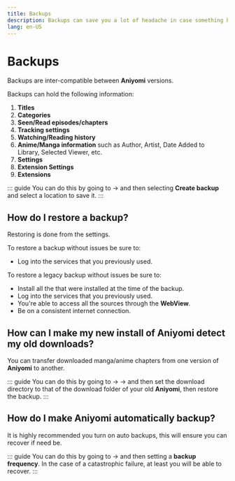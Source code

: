 ```yaml
---
title: Backups
description: Backups can save you a lot of headache in case something happens to your installation or device.
lang: en-US
---
```


# Backups

Backups are inter-compatible between **Aniyomi** versions.

Backups can hold the following information:
1. **Titles**
1. **Categories**
1. **Seen/Read episodes/chapters**
1. **Tracking settings**
1. **Watching/Reading history**
1. **Anime/Manga information** such as Author, Artist, Date Added to Library, Selected Viewer, etc.
1. **Settings**
1. **Extension Settings**
1. **Extensions**

::: guide
You can do this by going to <NavigationText item="more"/> → <NavigationText item="settings_backup"/> and then selecting **Create backup** and select a location to save it.
:::

## How do I restore a backup?

Restoring is done from the <NavigationText item="settings_backup"/> settings.

To restore a backup without issues be sure to:

* Log into the <NavigationText item="settings_tracking"/> services that you previously used.

To restore a legacy backup without issues be sure to:

* Install all the <NavigationText item="tab_extensions"/> that were installed at the time of the backup.
* Log into the <NavigationText item="settings_tracking"/> services that you previously used.
* You're able to access all the sources through the **WebView**.
* Be on a consistent internet connection.

## How can I make my new install of Aniyomi detect my old downloads?

You can transfer downloaded manga/anime chapters from one version of **Aniyomi** to another.

::: guide
You can do this by going to <NavigationText item="more"/> → <NavigationText item="settings"/> → <NavigationText item="settings_downloads"/> and then set the download directory to that of the download folder of your old **Aniyomi**, then restore the backup.
:::

## How do I make Aniyomi automatically backup?

It is highly recommended you turn on auto backups, this will ensure you can recover if need be.

::: guide
You can do this by going to <NavigationText item="more"/> → <NavigationText item="settings_backup"/> and then setting a **backup frequency**. In the case of a catastrophic failure, at least you will be able to recover.
:::

<!-- TODO fill forks informations -->